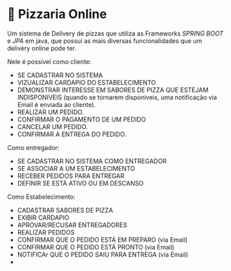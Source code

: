 # 🍕 Pizzaria Online

Um sistema de Delivery de pizzas que utiliza as Frameworks *SPRING BOOT* e *JPA* em java, que possui as mais diversas funcionalidades que um delivery online pode ter.

Nele é possível como cliente:
  * SE CADASTRAR NO SISTEMA
  * VIZUALIZAR CARDAPIO DO ESTABELECIMENTO
  * DEMONSTRAR INTERESSE EM SABORES DE PIZZA QUE ESTEJAM INDISPONIVEIS (quando se tornarem disponiveis, uma notificação via Email é enviada ao cliente).
  * REALIZAR UM PEDIDO.
  * CONFIRMAR O PAGAMENTO DE UM PEDIDO
  * CANCELAR UM PEDIDO.
  * CONFIRMAR A ENTREGA DO PEDIDO.

Como entregador:
  * SE CADASTRAR NO SISTEMA COMO ENTREGADOR
  * SE ASSOCIAR A UM ESTABELECIMENTO
  * RECEBER PEDIDOS PARA ENTREGAR
  * DEFINIR SE ESTÁ ATIVO OU EM DESCANSO

Como Estabelecimento: 
  * CADASTRAR SABORES DE PIZZA
  * EXIBIR CARDAPIO
  * APROVAR/RECUSAR ENTREGADORES
  * REALIZAR PEDIDOS
  * CONFIRMAR QUE O PEDIDO ESTÁ EM PREPARO (via Email)
  * CONFIRMAR QUE O PEDIDO ESTÁ PRONTO (via Email)
  * NOTIFICAr QUE O PEDIDO SAIU PARA ENTREGA (via Email)
  * 


